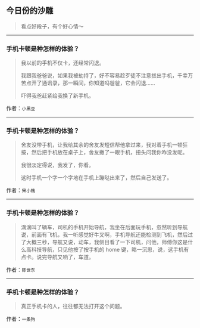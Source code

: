 ## 今日份的沙雕

> 看点好段子，有个好心情～


 
---

### 手机卡顿是种怎样的体验？

> 我以前的手机不仅卡，还经常闪退。
> 
> 我跟我爸爸说，如果我被劫持了，好不容易趁歹徒不注意拔出手机，千幸万苦点开了通讯录，那一瞬间，你知道吗爸爸，它会闪退……
> 
> 吓得我爸赶紧给我换了新手机。


作者：`小黑豆`

---

### 手机卡顿是种怎样的体验？

> 舍友没带手机，让我给其余的舍友发短信帮他拿过来，我对着手机一顿狂按，然后把手机放在桌子上，舍友撇了一眼手机，扭头问我你咋没发呢。
> 
> 我很淡定得说，我发了，你看。
> 
> 这时手机一个字一个字地在手机上蹦哒出来了，然后自己发送了。


作者：`宋小贱`

---

### 手机卡顿是种怎样的体验？

> 滴滴叫了辆车，司机的手机开始导航，我坐在后面玩手机，忽然听到导航说，前面有飞机，我一听感觉好牛叉啊，手机导航还能检测到飞机，然后过了大概三秒，导航又说，动车，我侧目看了一下司机，问他，师傅你这是什么高科技导航，只见他按了按手机的 home 键，略一沉思，说，这手机有点卡。说完导航又响了，车道。


作者：`陈世东`

---

### 手机卡顿是种怎样的体验？

> 真正手机卡的人，往往都无法打开这个问题。


作者：`一条狗`